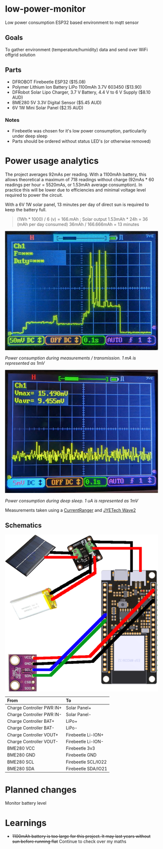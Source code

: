 # low-power-monitor
Low power consumption ESP32 based environment to mqtt sensor

## Goals
To gather environment (temperature/humidity) data and send over WiFi offgrid solution

## Parts
* DFROBOT Firebeetle ESP32 ($15.08)
* Polymer Lithium Ion Battery LiPo 1100mAh 3.7V 603450 ($13.90)
* DFRobot Solar Lipo Charger, 3.7 V Battery, 4.4 V to 6 V Supply ($8.10 AUD)
* BME280 5V 3.3V Digital Sensor ($5.45 AUD)
* 6V 1W Mini Solar Panel ($2.15 AUD)

### Notes
* Firebeetle was chosen for it's low power consumption, particularily under deep sleep
* Parts should be ordered without status LED's (or otherwise removed) 

# Power usage analytics
The project averages 92mAs per reading.
With a 1100mAh battery, this allows theoretical a maximum of 718 readings without charge (92mAs * 60 readings per hour = 5520mAs, or 1.53mAh average consumption).
In practice this will be lower due to efficiencies and minimal voltage level required to power the circuit.

With a 6V 1W solar panel, 13 minutes per day of direct sun is required to keep the battery full.
> (1Wh * 1000) / 6 (v) = 166.mAh ; Solar output
> 1.53mAh * 24h = 36 (mAh per day consumed)
> 36mAh / 166.666mAh = 13 minutes

![Power Consumpion during measurement/transmission](usage.png?raw=true "Power Consumption during measurement/transmission")

_Power consumption during measurements / transmission. 1 mA is represented as 1mV_

![Power Consumpion during deep-sleep](deep-sleep.png?raw=true "Power Consumption during deep sleep")

_Power consumption during deep sleep. 1 uA is represented as 1mV_

Measurements taken using a [CurrentRanger](https://lowpowerlab.com/shop/product/152) and [JYETech Wave2](https://jyetech.com/wave2-2-channel-portable-oscilloscope/)

## Schematics
![High Level Connectivity](high-level-connectivity.png?raw=true "High level connectivity")

|         From              |           To              |
|:---                       |           :---            |
| Charge Controller PWR IN+ | Solar Panel+              |
| Charge Controller PWR IN- | Solar Panel-              |
| Charge Controller BAT+    | LiPo+                     |
| Charge Controller BAT-    | LiPo-                     |
| Charge Controller VOUT+   | Firebeetle Li-ION+        |
| Charge Controller VOUT-   | Firebeetle Li-ION-        |
| BME280 VCC                | Firebeetle 3v3            |
| BME280 GND                | Firebeetle GND            |
| BME280 SCL                | Firebeetle SCL/IO22       |
| BME280 SDA                | Firebeetle SDA/IO21       |

# Planned changes
Monitor battery level

# Learnings
* ~~1100mAh battery is too large for this project. It may last years without sun before running flat~~ Continue to check over my maths
